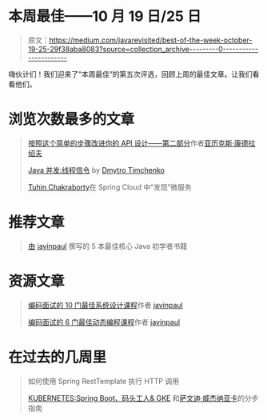 # 本周最佳——10 月 19 日/25 日

> 原文：<https://medium.com/javarevisited/best-of-the-week-october-19-25-29f38aba8083?source=collection_archive---------0----------------------->

嗨伙计们！我们迎来了“本周最佳”的第五次评选，回顾上周的最佳文章。让我们看看他们。

# 浏览次数最多的文章

> [按照这个简单的步骤改进你的 API 设计——第二部分](/javarevisited/improve-your-api-design-by-following-this-simple-step-part-2-8d92bd6991e0)作者[亚历克斯·康德拉绍夫](https://medium.com/u/6d71d8df2b3c?source=post_page-----29f38aba8083--------------------------------)
> 
> [Java 并发:线程信令](/javarevisited/java-concurrency-thread-signaling-2ed6e4d4a14a) by [Dmytro Timchenko](https://medium.com/u/b2ed152fefdb?source=post_page-----29f38aba8083--------------------------------)
> 
> [](/javarevisited/discovering-microservices-in-spring-cloud-bdb3f1d344c3)[Tuhin Chakraborty](https://medium.com/u/96f4ae30241d?source=post_page-----29f38aba8083--------------------------------)在 Spring Cloud 中“发现”微服务

# 推荐文章

> [由](/javarevisited/5-best-core-java-books-for-beginners-20e3f723e3a) [javinpaul](https://medium.com/u/bb36d8439904?source=post_page-----29f38aba8083--------------------------------) 撰写的 5 本最佳核心 Java 初学者书籍

# 资源文章

> [编码面试的 10 门最佳系统设计课程](/javarevisited/10-best-system-design-courses-for-coding-interviews-949fd029ce65)作者 [javinpaul](https://medium.com/u/bb36d8439904?source=post_page-----29f38aba8083--------------------------------)
> 
> [编码面试的 6 门最佳动态编程课程](/javarevisited/6-best-dynamic-programming-courses-for-coding-interviews-14744060923c)作者 [javinpaul](https://medium.com/u/bb36d8439904?source=post_page-----29f38aba8083--------------------------------)

# 在过去的几周里

> 如何使用 Spring RestTemplate 执行 HTTP 调用
> 
> [KUBERNETES:Spring Boot、码头工人& GKE](/javarevisited/kubernetes-step-by-step-with-spring-boot-docker-gke-35e9481f6d5f) 和[萨文迪·威杰纳亚卡](https://medium.com/u/3f7baca08fd9?source=post_page-----29f38aba8083--------------------------------)的分步指南